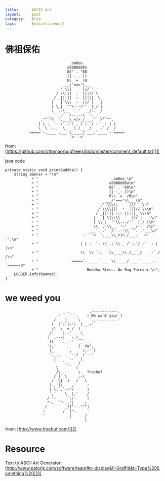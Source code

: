 ```yaml
---
title:      ASCII Art
layout:     post
category:   blog
tags:       [miscellaneous]
---
```


# 佛祖保佑

                                 _oo8oo_
                                o8888888o
                                88" . "88
                                (| -_- |)
                                0\  =  /0
                              ___/'==='\___
                            .' \\|     |// '.
                           / \\|||  :  |||// \
                          / _||||| -:- |||||_ \
                         |   | \\\  -  /// |   |
                         | \_|  ''\---/''  |_/ |
                         \  .-\__  '-'  __/-.  /
                       ___'. .'  /--.--\  '. .'___
                    ."" '<  '.___\_<|>_/___.'  >' "".
                   | | :  `- \`.:`\ _ /`:.`/ -`  : | |
                   \  \ `-.   \_ __\ /__ _/   .-` /  /
               =====`-.____`.___ \_____/ ___.`____.-`=====
                                 `=---=`

from:  [https://github.com/ottomao/bugfreejs/blob/master/comment_default.txt][1]

java code

    private static void printBuddha() {
        String banner = "\n" 
                + "                                 _oo8oo_\n"
                + "                                o8888888o\n"
                + "                                88' . '88\n"
                + "                                (| -_- |)\n"
                + "                                0\\  =  /0\n"
                + "                              ___/'==='\\___\n"
                + "                            .' \\\\|     |// '.\n"
                + "                           / \\\\|||  :  |||// \\\n"
                + "                          / _||||| -:- |||||_ \\\n"
                + "                         |   | \\\\\\  -  /// |   |\n"
                + "                         | \\_|  ''\\---/''  |_/ |\n"
                + "                         \\  .-\\__  '-'  __/-.  /\n"
                + "                       ___'. .'  /--.--\\  '. .'___\n"
                + "                    .'' '<  '.___\\_<|>_/___.'  >' ''.\n"
                + "                   | | :  `- \\`.:`\\ _ /`:.`/ -`  : | |\n"
                + "                   \\  \\ `-.   \\_ __\\ /__ _/   .-` /  /\n"
                + "               =====`-.____`.___ \\_____/ ___.`____.-`=====\n"
                + "                      Buddha Bless. No Bug Forever.\n";
        LOGGER.info(banner);
    }

# we weed you


                              _.._        ,------------.
                           ,'      `.    ( We want you! )
                          /  __) __` \    `-,----------'
                         (  (`-`(-')  ) _.-'
                         /)  \  = /  (
                        /'    |--' .  \
                       (  ,---|  `-.)__`
                        )(  `-.,--'   _`-.
                       '/,'          (  Uu",
                        (_       ,    `/,-' )
                        `.__,  : `-'/  /`--'
                          |     `--'  |
                          `   `-._   /
                           \        (
                           /\ .      \.  freebuf
                          / |` \     ,-\
                         /  \| .)   /   \
                        ( ,'|\    ,'     :
                        | \,`.`--"/      }
                        `,'    \  |,'    /
                       / "-._   `-/      |
                       "-.   "-.,'|     ;
                      /        _/["---'""]
                     :        /  |"-     '
                     '           |      /
                                 `      |

from: [http://www.freebuf.com/][2]


# Resource

Text to ASCII Art Generator: [http://www.patorjk.com/software/taag/#p=display&f=Graffiti&t=Type%20Something%20][3]





[1]:    https://github.com/ottomao/bugfreejs/blob/master/comment_default.txt
[2]:    http://www.freebuf.com/
[3]:    http://www.patorjk.com/software/taag/#p=display&f=Graffiti&t=Type%20Something%20
